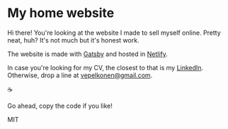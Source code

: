 # My home website

Hi there! You're looking at the website I made to sell myself online. Pretty neat, huh? It's not much but it's honest work.

The website is made with [Gatsby](https://gatsby.com) and hosted in [Netlify](https://www.netlify.com/).

In case you're looking for my CV, the closest to that is my [LinkedIn](https://linkedin.com/in/vpelkonen). Otherwise, drop a line at [vepelkonen@gmail.com](mailto:vepelkonen@gmail.com).

☕

Go ahead, copy the code if you like!

MIT